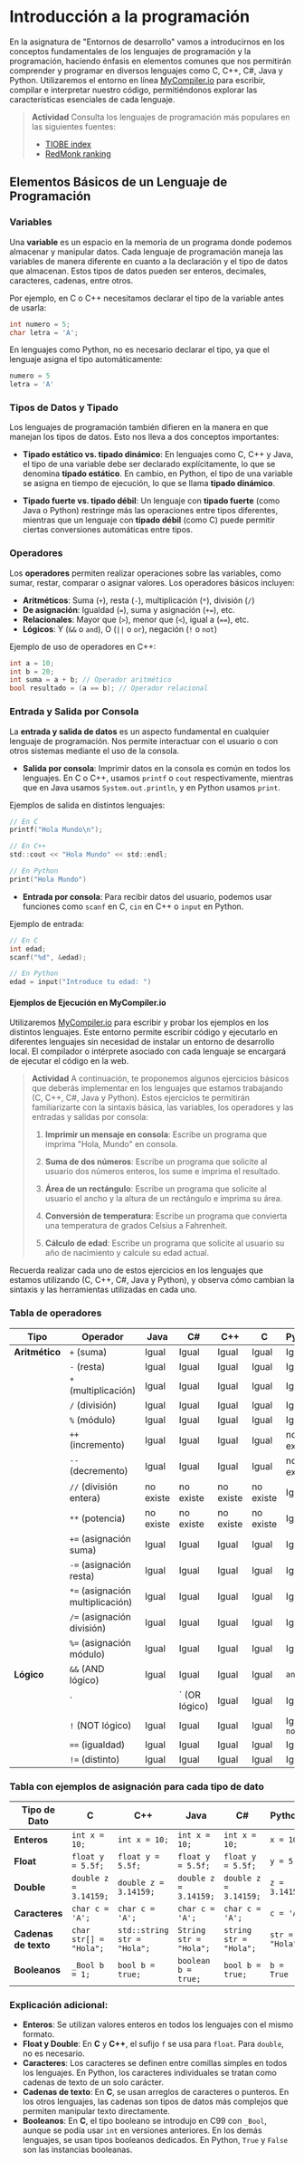 # Introducción a la programación

En la asignatura de "Entornos de desarrollo" vamos a introducirnos en los conceptos fundamentales de los lenguajes de programación y la programación, haciendo énfasis en elementos comunes que nos permitirán comprender y programar en diversos lenguajes como C, C++, C#, Java y Python. Utilizaremos el entorno en línea [MyCompiler.io](https://www.mycompiler.io/es) para escribir, compilar e interpretar nuestro código, permitiéndonos explorar las características esenciales de cada lenguaje.

> **Actividad**
> Consulta los lenguajes de programación más populares en las siguientes fuentes:
> * [TIOBE index](https://www.tiobe.com/tiobe-index/)
> * [RedMonk ranking](https://redmonk.com/sogrady/2024/03/08/language-rankings-1-24/)

## Elementos Básicos de un Lenguaje de Programación

### Variables
Una **variable** es un espacio en la memoria de un programa donde podemos almacenar y manipular datos. Cada lenguaje de programación maneja las variables de manera diferente en cuanto a la declaración y el tipo de datos que almacenan. Estos tipos de datos pueden ser enteros, decimales, caracteres, cadenas, entre otros.

Por ejemplo, en C o C++ necesitamos declarar el tipo de la variable antes de usarla:

```c
int numero = 5;
char letra = 'A';
```

En lenguajes como Python, no es necesario declarar el tipo, ya que el lenguaje asigna el tipo automáticamente:

```python
numero = 5
letra = 'A'
```

### Tipos de Datos y Tipado

Los lenguajes de programación también difieren en la manera en que manejan los tipos de datos. Esto nos lleva a dos conceptos importantes:

- **Tipado estático vs. tipado dinámico**: En lenguajes como C, C++ y Java, el tipo de una variable debe ser declarado explícitamente, lo que se denomina **tipado estático**. En cambio, en Python, el tipo de una variable se asigna en tiempo de ejecución, lo que se llama **tipado dinámico**.
  
- **Tipado fuerte vs. tipado débil**: Un lenguaje con **tipado fuerte** (como Java o Python) restringe más las operaciones entre tipos diferentes, mientras que un lenguaje con **tipado débil** (como C) puede permitir ciertas conversiones automáticas entre tipos.

### Operadores

Los **operadores** permiten realizar operaciones sobre las variables, como sumar, restar, comparar o asignar valores. Los operadores básicos incluyen:

- **Aritméticos**: Suma (`+`), resta (`-`), multiplicación (`*`), división (`/`)
- **De asignación**: Igualdad (`=`), suma y asignación (`+=`), etc.
- **Relacionales**: Mayor que (`>`), menor que (`<`), igual a (`==`), etc.
- **Lógicos**: Y (`&&` o `and`), O (`||` o `or`), negación (`!` o `not`)

Ejemplo de uso de operadores en C++:

```cpp
int a = 10;
int b = 20;
int suma = a + b; // Operador aritmético
bool resultado = (a == b); // Operador relacional
```

### Entrada y Salida por Consola

La **entrada y salida de datos** es un aspecto fundamental en cualquier lenguaje de programación. Nos permite interactuar con el usuario o con otros sistemas mediante el uso de la consola.

- **Salida por consola**: Imprimir datos en la consola es común en todos los lenguajes. En C o C++, usamos `printf` o `cout` respectivamente, mientras que en Java usamos `System.out.println`, y en Python usamos `print`.
  
Ejemplos de salida en distintos lenguajes:

```c
// En C
printf("Hola Mundo\n");

// En C++
std::cout << "Hola Mundo" << std::endl;

// En Python
print("Hola Mundo")
```

- **Entrada por consola**: Para recibir datos del usuario, podemos usar funciones como `scanf` en C, `cin` en C++ o `input` en Python.

Ejemplo de entrada:

```c
// En C
int edad;
scanf("%d", &edad);

// En Python
edad = input("Introduce tu edad: ")
```


#### Ejemplos de Ejecución en MyCompiler.io

Utilizaremos [MyCompiler.io](https://www.mycompiler.io/es) para escribir y probar los ejemplos en los distintos lenguajes. Este entorno permite escribir código y ejecutarlo en diferentes lenguajes sin necesidad de instalar un entorno de desarrollo local. El compilador o intérprete asociado con cada lenguaje se encargará de ejecutar el código en la web.

> **Actividad**
>A continuación, te proponemos algunos ejercicios básicos que deberás implementar en los lenguajes que estamos trabajando (C, C++, C#, Java y Python). Estos ejercicios te permitirán familiarizarte con la sintaxis básica, las variables, los operadores y las entradas y salidas por consola:
>
> 1. **Imprimir un mensaje en consola**: Escribe un programa que imprima "Hola, Mundo" en consola.
>   
> 2. **Suma de dos números**: Escribe un programa que solicite al usuario dos números enteros, los sume e imprima el resultado.
>
> 3. **Área de un rectángulo**: Escribe un programa que solicite al usuario el ancho y la altura de un rectángulo e imprima su área.
>
> 4. **Conversión de temperatura**: Escribe un programa que convierta una temperatura de grados Celsius a Fahrenheit.
>
> 5. **Cálculo de edad**: Escribe un programa que solicite al usuario su año de nacimiento y calcule su edad actual.

Recuerda realizar cada uno de estos ejercicios en los lenguajes que estamos utilizando (C, C++, C#, Java y Python), y observa cómo cambian la sintaxis y las herramientas utilizadas en cada uno.


### Tabla de operadores

| **Tipo** | **Operador** | **Java** | **C#** | **C++** | **C** | **Python** |
|---|---|---|---|---|---|---|
| **Aritmético** | `+` (suma) | Igual | Igual | Igual | Igual | Igual |
| | `-` (resta) | Igual | Igual | Igual | Igual | Igual |
| | `*` (multiplicación) | Igual | Igual | Igual | Igual | Igual |
| | `/` (división) | Igual | Igual | Igual | Igual | Igual |
| | `%` (módulo) | Igual | Igual | Igual | Igual | Igual |
| | `++` (incremento) | Igual | Igual | Igual | Igual | no existe |
| | `--` (decremento) | Igual | Igual | Igual | Igual | no existe |
| | `//` (división entera) | no existe | no existe | no existe | no existe | Igual |
| | `**` (potencia) | no existe | no existe | no existe | no existe | Igual |
| | `+=` (asignación suma) | Igual | Igual | Igual | Igual | Igual |
| | `-=` (asignación resta) | Igual | Igual | Igual | Igual | Igual |
| | `*=` (asignación multiplicación) | Igual | Igual | Igual | Igual | Igual |
| | `/=` (asignación división) | Igual | Igual | Igual | Igual | Igual |
| | `%=` (asignación módulo) | Igual | Igual | Igual | Igual | Igual |
| **Lógico** | `&&` (AND lógico) | Igual | Igual | Igual | Igual | `and` |
| | `||` (OR lógico) | Igual | Igual | Igual | Igual | `or` |
| | `!` (NOT lógico) | Igual | Igual | Igual | Igual | Igual o `not` |
| | `==` (igualdad) | Igual | Igual | Igual | Igual | Igual |
| | `!=` (distinto) | Igual | Igual | Igual | Igual | Igual |

### Tabla con ejemplos de asignación para cada tipo de dato

| **Tipo de Dato** | **C** | **C++** | **Java** | **C#** | **Python** |
|---|---|---|---|---|---|
| **Enteros** | `int x = 10;` | `int x = 10;` | `int x = 10;` | `int x = 10;` | `x = 10` |
| **Float** | `float y = 5.5f;` | `float y = 5.5f;` | `float y = 5.5f;` | `float y = 5.5f;` | `y = 5.5` |
| **Double** | `double z = 3.14159;` | `double z = 3.14159;` | `double z = 3.14159;` | `double z = 3.14159;` | `z = 3.14159` |
| **Caracteres** | `char c = 'A';` | `char c = 'A';` | `char c = 'A';` | `char c = 'A';` | `c = 'A'` |
| **Cadenas de texto** | `char str[] = "Hola";` | `std::string str = "Hola";` | `String str = "Hola";` | `string str = "Hola";` | `str = "Hola"` |
| **Booleanos** | `_Bool b = 1;` | `bool b = true;` | `boolean b = true;` | `bool b = true;` | `b = True` |

### Explicación adicional:
* **Enteros**: Se utilizan valores enteros en todos los lenguajes con el mismo formato.
* **Float y Double**: En **C** y **C++**, el sufijo `f` se usa para `float`. Para `double`, no es necesario.
* **Caracteres**: Los caracteres se definen entre comillas simples en todos los lenguajes. En Python, los caracteres individuales se tratan como cadenas de texto de un solo carácter.
* **Cadenas de texto**: En **C**, se usan arreglos de caracteres o punteros. En los otros lenguajes, las cadenas son tipos de datos más complejos que permiten manipular texto directamente.
* **Booleanos**: En **C**, el tipo booleano se introdujo en C99 con `_Bool`, aunque se podía usar `int` en versiones anteriores. En los demás lenguajes, se usan tipos booleanos dedicados. En Python, `True` y `False` son las instancias booleanas.